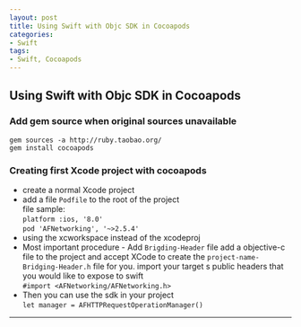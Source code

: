 ```yaml
---
layout: post
title: Using Swift with Objc SDK in Cocoapods
categories:
- Swift
tags:
- Swift, Cocoapods
---
```


     
	 
## Using Swift with Objc SDK in Cocoapods  
### Add gem source when original sources unavailable  
`gem sources -a http://ruby.taobao.org/`   
`gem install cocoapods`

### Creating first Xcode project with cocoapods
* create a normal Xcode project
* add a file `Podfile` to the root of the project  
 file sample:  
`platform :ios, '8.0'`  
`pod 'AFNetworking', '~>2.5.4'`  
* using the xcworkspace instead of the xcodeproj
* Most important procedure - Add `Brigding-Header` file
add a objective-c file to the project and accept XCode to create the `project-name-Bridging-Header.h` file for you.
import your target s public headers that you would like to expose to swift  
`#import <AFNetworking/AFNetworking.h>`  
* Then you can use the sdk in your project  
`let manager = AFHTTPRequestOperationManager()`

----
